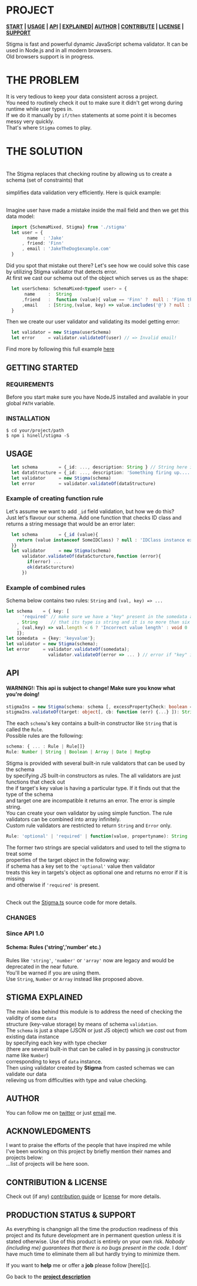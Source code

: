 <!-- [![Image caption](/project.logo.jpg)](#) -->

# PROJECT
**[START][gt] | [USAGE][u] | [API][a] | [EXPLAINED][e]| [AUTHOR][auth] | [CONTRIBUTE][cpl] | [LICENSE][cpl] | [SUPPORT][ps]**

[d]: #project

Stigma is fast and powerful dynamic JavaScript schema validator. It can be used in Node.js and in all modern browsers.
<br> Old browsers support is in progress.

# THE PROBLEM
It is very tedious to keep your data consistent across a project.
<br>You need to routinely check it out to make sure it didn't get wrong during runtime while user types in.
<br>If we do it manually by ``if/then`` statements at some point it is becomes messy very quickly.
<br>That's where ``Stigma`` comes to play.

# THE SOLUTION
<br>The Stigma replaces that checking routine by allowing us to create a schema (set of constraints) that  
<br>simplifies data validation very efficiently. Here is quick example:

<br>Imagine user have made a mistake inside the mail field and then we get this data model:
```typescript
  import {SchemaMixed, Stigma} from './stigma'
  let user = {
        name  : 'Jake'
      , friend: 'Finn'
      , email : 'JakeTheDog$example.com'
  }
```
Did you spot that mistake out there? Let's see how we could solve this case by utilizing Stigma validator that detects error.
<br>At first we cast our schema out of the object which serves us as the shape:
```typescript
  let userSchema: SchemaMixed<typeof user> = {
       name     :  String
      ,friend   :  function (value){ value == 'Finn' ?  null : 'Finn the only best friend!'}
      ,email    : [String,(value, key) => value.includes('@') ? null : 'Invalid email! ']
  }
```

Then we create our user validator and validating its model getting error:
```typescript
  let validator = new Stigma(userSchema)
  let error     = validator.validateOf(user) // => Invalid email!
```
Find more by following this full example [here](/example.ts)

## GETTING STARTED
[gt]: #getting-started 'Getting started guide'
### REQUIREMENTS
[rq]: #requirements
Before you start make sure you have NodeJS installed and available in your global ``PATH`` variable.

### INSTALLATION
[i]: #installation 'Installation guide' 

```shell
$ cd your/project/path
$ npm i hinell/stigma -S
```
## USAGE
[u]: #usage 'Product usage'

```typescript
  let schema        = {_id: ..., description: String } // String here is a rule for checking
  let dataStructure = {_id: ..., description: 'Something firing up....'}
  let validator     = new Stigma(schema)
  let error         = validator.validateOf(dataStructure)
```
### Example of creating function rule
Let's assume we want to add ``_id`` field validation, but how we do this?
<br>Just let's flavour our schema. Add one function that checks ID class and returns a string message that would be an error later:
```typescript
  let schema        = {_id (value){
    return (value instanceof SomeIDClass) ? null : 'IDClass instance expected!'
  }}
  let validator     = new Stigma(schema)
      validator.validateOf(dataScturcture,function (error){
        if(error) ... 
        ok(dataScturcture)
      })
```

### Example of combined rules
Schema below contains two rules: ``String`` and ``(val, key) => ...``
```typescript
let schema    = { key: [
      'required' // make sure we have a "key" present in the somedata and 
    , String     // that its type is string and it is no more than six chars long
    , (val,key) => val.length < 6 ? 'Incorrect value length' : void 0
    ]};
let somedata  = {key: 'keyvalue'};
let validator = new Stigma(schema);
let error     = validator.validateOf(somedata);
                validator.validateOf(error => ... ) // error if "key" isn't of string type
```

## API
[a]: #api 'Module\'s API description'
#### WARNING!: This api is subject to change! Make sure you know what you're doing!

```ts 
stigmaIns = new Stigma(schema: schema [, excessPropertyCheck: boolean = true]): stigmaIns
stigmaIns.validateOf(target: object[, cb: function (err) {...} ]): String | Error
```

The each ``schema``'s key contains a built-in constructor like ``String`` that is called the ``Rule``.
<br>Possible rules are the following:

```typescript
schema: { ... : Rule | Rule[]}
Rule: Number | String | Boolean | Array | Date | RegExp
```

Stigma is provided with several built-in rule validators that can be used by the schema
<br>by specifying JS built-in constructors as rules. The all validators are just functions that check out
<br>the if target's key value is having a particular type. If it finds out that the type of the schema
<br>and target one are incompatible it returns an error. The error is simple string.
<br>You can create your own validator by using simple function. The rule validators can be combined into array infinitely.
<br>Custom rule validators are restricted to return ``String`` and ``Error`` only.

```typescript
Rule: 'optional' | 'required' | function(value, propertyname): String | Error
```
The former two strings are special validators and used to tell the stigma to treat some 
<br>properties of the target object in the following way:
<br>if schema has a key set to the ``'optional'`` value then validator
<br>treats this key in targets's object as optional one and returns no error if it is missing
<br>and otherwise if ``'required'`` is present.


<br>Check out the [Stigma.ts](./src/stigma.ts#L1) source code for more details.

### CHANGES
### Since API 1.0
#### Schema: Rules ('string','number' etc.)
Rules like ``'string'``, ``'number'`` or ``'array'`` now are legacy and would be deprecated in the near future.
<br>You'll be warned if you are using them.
<br>Use ``String``, ``Number`` or ``Array`` instead like proposed above.

## STIGMA EXPLAINED
[e]: #stigma-explained
The main idea behind this module is to address the need of checking the validity of some ``data``
<br>structure (key-value storage) by means of schema ``validation``.
<br>The ``schema`` is just a shape (JSON or just JS object) which we *cast* out from existing data instance
<br>by specifying each key with type checker 
<br>(there are several built-in that can be called in by passing js constructor name like ``Number``)
<br>corresponding to keys of ``data`` instance.
<br>Then using validator created by **Stigma** from casted schemas we can validate our data
<br>relieving us from difficulties with type and value checking.

## AUTHOR
[auth]: #author 'Credits & author\'s contacts info'
You can follow me on [twitter](https://twitter.com/biteofpie) or just [email](mailto:al.neodim@gmail.com) me.

## ACKNOWLEDGMENTS
[acc]: #acknowledgments

I want to praise the efforts of the people that have inspired me while <br>
I've been working on this project by briefly mention their names and projects below: <br>
...list of projects will be here soon.

## CONTRIBUTION & LICENSE
[cpl]:#contribution--license 'Contribution guide & license info'

Check out (if any) <a href='/CONTRIBUTION'>contribution guide</a> or <a href='/LICENSE'>license</a> for more details.

## PRODUCTION STATUS & SUPPORT
[ps]: #production-status--support 'Production use disclaimer & support info'

As everything is changnign all the time the production readiness of this project and its future development are
in permanent question unless it is stated otherwise.
Use of this product is entirely on your own risk. *Nobody (including me) guarantees that there is no bugs present in the code.*
I dont' have much time to eliminate them all but hardly trying to minimize them.

If you want to **help** me or offer a **job** please follow [here][c].

Go back to the **[project description][d]**
